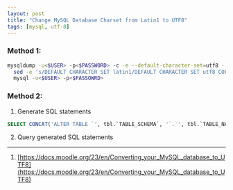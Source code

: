 ```yaml
---
layout: post
title: "Change MySQL Database Charset from Latin1 to UTF8"
tags: [mysql, utf-8]
---
```


### Method 1:
```bash
mysqldump -u<$USER> -p<$PASSWORD> -c -e --default-character-set=utf8 --single-transaction --skip-set-charset --add-drop-database -B $DATABASE | \
  sed -e 's/DEFAULT CHARACTER SET latin1/DEFAULT CHARACTER SET utf8 COLLATE utf8_general_ci/' -e 's/DEFAULT CHARSET=latin1/DEFAULT CHARSET=utf8/' | \
  mysql -u<$USER> -p<$PASSOWRD>
```

### Method 2:
1. Generate SQL statements
```sql
SELECT CONCAT('ALTER TABLE `', tbl.`TABLE_SCHEMA`, '`.`', tbl.`TABLE_NAME`, '` CONVERT TO CHARACTER SET utf8 COLLATE utf8_general_ci;') FROM `information_schema`.`TABLES` tbl WHERE tbl.`TABLE_SCHEMA` = '<$DATABASE>'
```
2. Query generated SQL statements

---
1. [https://docs.moodle.org/23/en/Converting_your_MySQL_database_to_UTF8](https://docs.moodle.org/23/en/Converting_your_MySQL_database_to_UTF8)
